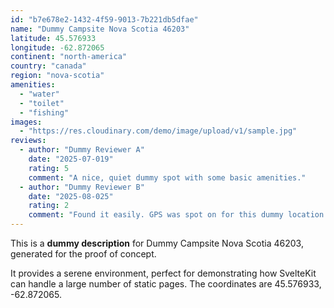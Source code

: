 ```yaml
---
id: "b7e678e2-1432-4f59-9013-7b221db5dfae"
name: "Dummy Campsite Nova Scotia 46203"
latitude: 45.576933
longitude: -62.872065
continent: "north-america"
country: "canada"
region: "nova-scotia"
amenities:
  - "water"
  - "toilet"
  - "fishing"
images:
  - "https://res.cloudinary.com/demo/image/upload/v1/sample.jpg"
reviews:
  - author: "Dummy Reviewer A"
    date: "2025-07-019"
    rating: 5
    comment: "A nice, quiet dummy spot with some basic amenities."
  - author: "Dummy Reviewer B"
    date: "2025-08-025"
    rating: 2
    comment: "Found it easily. GPS was spot on for this dummy location."
---
```


This is a **dummy description** for Dummy Campsite Nova Scotia 46203, generated for the proof of concept.

It provides a serene environment, perfect for demonstrating how SvelteKit can handle a large number of static pages. The coordinates are 45.576933, -62.872065.
